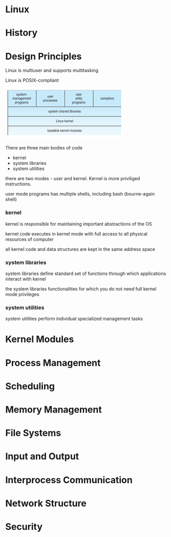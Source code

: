 Linux
======
# History
# Design Principles
Linux is multiuser and supports multitasking

Linux is POSIX-compliant

![](linux-images/9939ac80d1d7fc59000fc36e4858133a.png)

There are three main bodies of code
  * kernel
  * system libraries
  * system utilities

there are two modes - user and kernel. Kernel is more priviliged instructions.

user mode programs has multiple shells, including bash (bourne-again shell)

### kernel
kernel is responsible for maintaining important abstractions of the OS

kernel code executes in kernel mode with full access to all physical resources of computer

all kernel code and data structures are kept in the same address space

### system libraries
system libraries define standard set of functions through which applications interact with kernel

the system libraries functionalities for which you do not need full kernel mode privileges

### system utilities
system utilities perform individual specialized management tasks

# Kernel Modules

# Process Management
# Scheduling
# Memory Management
# File Systems
# Input and Output
# Interprocess Communication
# Network Structure
# Security
